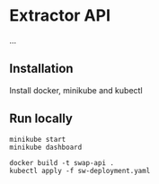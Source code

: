 # Extractor API

...

## Installation

Install docker, minikube and kubectl

## Run locally


```
minikube start
minikube dashboard
```


```
docker build -t swap-api .
kubectl apply -f sw-deployment.yaml
```